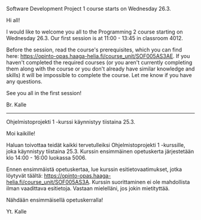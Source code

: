 Software Development Project 1 course starts on Wednesday 26.3.

Hi all!

I would like to welcome you all to the Programming 2 course starting on Wednesday 26.3. Our first session is at 11:00 - 13:45 in classroom 4012.

Before the session, read the course's prerequisites, which you can find here: https://opinto-opas.haaga-helia.fi/course_unit/SOF005AS3AE. If you haven't completed the required courses (or you aren't currently completing them along with the course or you don't already have similar knowledge and skills) it will be impossible to complete the course. Let me know if you have any questions.

See you all in the first session!

Br. Kalle

---

Ohjelmistoprojekti 1 -kurssi käynnistyy tiistaina 25.3.

Moi kaikille!

Haluan toivottaa teidät kaikki tervetulleiksi Ohjelmistoprojekti 1 -kurssille, joka käynnistyy tiistaina 25.3. Kurssin ensimmäinen opetuskerta järjestetään klo 14:00 - 16:00 luokassa 5006. 

Ennen ensimmäistä opetuskertaa, lue kurssin esitietovaatimukset, jotka löytyvät täältä: https://opinto-opas.haaga-helia.fi/course_unit/SOF005AS3A. Kurssin suorittaminen ei ole mahdollista ilman vaadittava esitietoja. Vastaan mielelläni, jos jokin mietityttää.

Nähdään ensimmäisellä opetuskerralla!

Yt. Kalle

